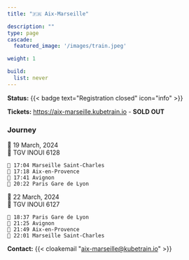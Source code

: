 ```yaml
---
title: "🇫🇷 Aix-Marseille"

description: ""
type: page
cascade:
  featured_image: '/images/train.jpeg'

weight: 1

build:
  list: never
---
```


**Status:** {{< badge text="Registration closed" icon="info" >}}

**Tickets:** https://aix-marseille.kubetrain.io - **SOLD OUT**

### Journey

📅 19 March, 2024  
🚂 TGV INOUI 6128

```
🚂 17:04 Marseille Saint-Charles
🚏 17:18 Aix-en-Provence
🚏 17:41 Avignon
🚉 20:22 Paris Gare de Lyon
```

📅 22 March, 2024  
🚂 TGV INOUI 6127

```
🚂 18:37 Paris Gare de Lyon
🚏 21:25 Avignon
🚏 21:49 Aix-en-Provence
🚉 22:01 Marseille Saint-Charles
```

**Contact:** {{< cloakemail "aix-marseille@kubetrain.io" >}}
<!--more-->
